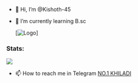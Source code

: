 - 👋 Hi, I’m @Kishoth-45

- 🌱 I’m currently learning B.sc

  [![Logo](https://telegra.ph/file/cc9f4b02b3ede90215aa2.jpg)]
  
  
### Stats:
<p>
    <img src="https://github-readme-stats.vercel.app/api?username=Kishoth-45&hide=contribs,prs&show_icons=true&hide_border=true&title_color=000" />
</p>

</details>

- 📫 How to reach me in Telegram [NO.1 KHILADI](https://t.me/khiladiking45)

<!---
Kishoth-45/Kishoth-45 is a ✨ special ✨ repository because its `README.md` (this file) appears on your GitHub profile.
You can click the Preview link to take a look at your changes.
--->
